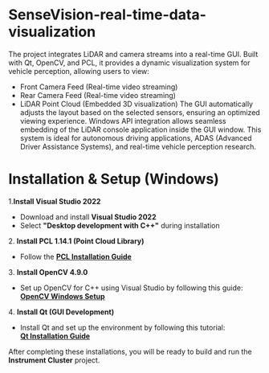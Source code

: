 # SenseVision-real-time-data-visualization

The project integrates LiDAR and camera streams into a real-time GUI. Built with Qt, OpenCV, and PCL, it provides a dynamic visualization system for vehicle perception, allowing users to view:
- Front Camera Feed (Real-time video streaming)
- Rear Camera Feed (Real-time video streaming)
- LiDAR Point Cloud (Embedded 3D visualization)
The GUI automatically adjusts the layout based on the selected sensors, ensuring an optimized viewing experience. Windows API integration allows seamless embedding of the LiDAR console application inside the GUI window. 
This system is ideal for autonomous driving applications, ADAS (Advanced Driver Assistance Systems), and real-time vehicle perception research.

# Installation & Setup (Windows)  

1.**Install Visual Studio 2022**  
   - Download and install **Visual Studio 2022**  
   - Select **"Desktop development with C++"** during installation  

2️. **Install PCL 1.14.1 (Point Cloud Library)**  
   - Follow the **[PCL Installation Guide](https://github.com/PointCloudLibrary/pcl/issues/4462)**  

3️. **Install OpenCV 4.9.0**  
   - Set up OpenCV for C++ using Visual Studio by following this guide:  
     **[OpenCV Windows Setup](https://www.geeksforgeeks.org/opencv-c-windows-setup-using-visual-studio-2019/)**  

4️. **Install Qt (GUI Development)**  
   - Install Qt and set up the environment by following this tutorial:  
     **[Qt Installation Guide](https://www.youtube.com/watch?v=OoVNt-KJ96w)**  

After completing these installations, you will be ready to build and run the **Instrument Cluster** project. 
